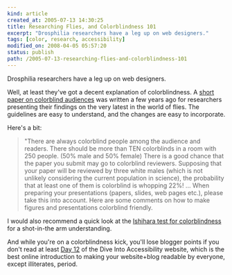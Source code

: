 ```yaml
--- 
kind: article
created_at: 2005-07-13 14:30:25
title: Researching Flies, and Colorblindness 101
excerpt: "Drosphilia researchers have a leg up on web designers."
tags: [color, research, accessibility]
modified_on: 2008-04-05 05:57:20
status: publish 
path: /2005-07-13-researching-flies-and-colorblindness-101
---
```


Drosphilia researchers have a leg up on web designers. 

Well, at least they've got a decent explanation of colorblindness. A <a title="Colorblind Barrier Free" href="http://jfly.iam.u-tokyo.ac.jp/color/#redundant2">short paper on colorblind audiences</a> was written a few years ago for researchers presenting their findings on the very latest in the world of flies. The guidelines are easy to understand, and the changes are easy to incorporate.  

Here's a bit:

<blockquote class="large">
"There are always colorblind people among the audience and readers. There should be more than TEN colorblinds in a room with 250 people. (50% male and 50% female) There is a good chance that the paper you submit may go to colorblind reviewers. Supposing that your paper will be reviewed by three white males (which is not unlikely considering the current population in science), the probability that at least one of them is colorblind is whopping 22%! ... When preparing your presentations (papers, slides, web pages etc.), please take this into account. Here are some comments on how to make figures and presentations colorblind friendly.
</blockquote>

I would also recommend a quick look at the <a href="http://www.toledo-bend.com/colorblind/Ishihara.html">Ishihara test for colorblindness</a> for a shot-in-the arm understanding. 

And while you're on a colorblindness kick, you'll lose blogger points if you don't read at least <a href="http://diveintoaccessibility.org/day_12_using_color_safely.html">Day 12</a> of the Dive Into Accessibility website, which is the best online introduction to making your website+blog readable by everyone, except illiterates, period.